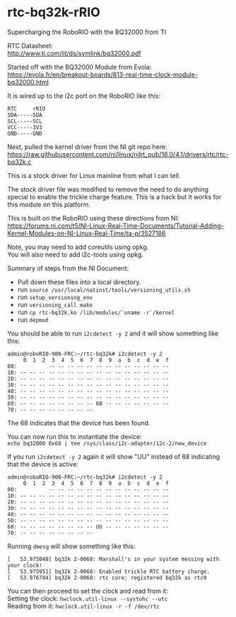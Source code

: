 # rtc-bq32k-rRIO
Supercharging the RoboRIO with the BQ32000 from TI

RTC Datasheet:  
http://www.ti.com/lit/ds/symlink/bq32000.pdf

Started off with the BQ32000 Module from Evola:  
https://evola.fr/en/breakout-boards/813-real-time-clock-module-bq32000.html

It is wired up to the i2c port on the RoboRIO like this:  
```
RTC     rRIO  
SDA-----SDA  
SCL-----SCL  
VCC-----3V3  
GND-----GND  
```

Next, pulled the kernel driver from the NI git repo here:  
https://raw.githubusercontent.com/ni/linux/nilrt_pub/16.0/4.1/drivers/rtc/rtc-bq32k.c

This is a stock driver for Linux mainline from what I can tell.

The stock driver file was modified to remove the need to do anything special to enable the trickle charge feature.  This is a hack but it works for this module on this platform.

This is built on the RoboRIO using these directions from NI:  
https://forums.ni.com/t5/NI-Linux-Real-Time-Documents/Tutorial-Adding-Kernel-Modules-on-NI-Linux-Real-Time/ta-p/3527186

Note, you may need to add coreutils using opkg.  
You will also need to add i2c-tools using opkg.

Summary of steps from the NI Document: 
- Pull down these files into a local directory.
- run ```source /usr/local/natinst/tools/versioning_utils.sh```
- run ```setup_versioning_env```
- run ```versioning_call make```
- run ```cp rtc-bq32k.ko /lib/modules/`uname -r`/kernel```
- run ```depmod```

You should be able to run ```i2cdetect -y 2``` and it will show something like this:  
```
admin@roboRIO-900-FRC:~/rtc-bq32k# i2cdetect -y 2  
     0  1  2  3  4  5  6  7  8  9  a  b  c  d  e  f  
00:          -- -- -- -- -- -- -- -- -- -- -- -- --  
10: -- -- -- -- -- -- -- -- -- -- -- -- -- -- -- --  
20: -- -- -- -- -- -- -- -- -- -- -- -- -- -- -- --  
30: -- -- -- -- -- -- -- -- -- -- -- -- -- -- -- --  
40: -- -- -- -- -- -- -- -- -- -- -- -- -- -- -- --  
50: -- -- -- -- -- -- -- -- -- -- -- -- -- -- -- --  
60: -- -- -- -- -- -- -- -- 68 -- -- -- -- -- -- --  
70: -- -- -- -- -- -- -- --                          
```

The 68 indicates that the device has been found.

You can now run this to instantiate the device:  
```echo bq32000 0x68 | tee /sys/class/i2c-adapter/i2c-2/new_device```

If you run ```i2cdetect -y 2``` again it will show "UU" instead of 68 indicating that the device is active:
```
admin@roboRIO-900-FRC:~/rtc-bq32k# i2cdetect -y 2  
     0  1  2  3  4  5  6  7  8  9  a  b  c  d  e  f  
00:          -- -- -- -- -- -- -- -- -- -- -- -- --  
10: -- -- -- -- -- -- -- -- -- -- -- -- -- -- -- --  
20: -- -- -- -- -- -- -- -- -- -- -- -- -- -- -- --  
30: -- -- -- -- -- -- -- -- -- -- -- -- -- -- -- --  
40: -- -- -- -- -- -- -- -- -- -- -- -- -- -- -- --  
50: -- -- -- -- -- -- -- -- -- -- -- -- -- -- -- --  
60: -- -- -- -- -- -- -- -- UU -- -- -- -- -- -- --  
70: -- -- -- -- -- -- -- --                          
```

Running ```dmesg``` will show something like this:  
```
[   53.975048] bq32k 2-0068: Marshall's in your system messing with your clock!  
[   53.975951] bq32k 2-0068: Enabled trickle RTC battery charge.  
[   53.976784] bq32k 2-0068: rtc core: registered bq32k as rtc0  
```

You can then proceed to set the clock and read from it:  
Setting the clock: ```hwclock.util-linux --systohc --utc```  
Reading from it: ```hwclock.util-linux -r -f /dev/rtc```
